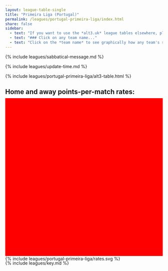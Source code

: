 ```yaml
---
layout: league-table-single
title: "Primeira Liga (Portugal)"
permalink: /leagues/portugal-primeira-liga/index.html
share: false
sidebar:
  - text: "If you want to use the *alt3.uk* league tables elsewhere, please be sure to read the [License and Disclaimer](/about/license) page first."
  - text: "### Click on any team name..."
  - text: "Click on the *team name* to see graphically how any team's schedule strength evolves through the season."
---
```



{% include leagues/sabbatical-message.md %}

{% include leagues/update-time.md %}

{% include leagues/portugal-primeira-liga/alt3-table.html %}

<style>
.svg-wrap {
    background-color:red;
    height:0;
    padding-top:100%; /* 350px/550px */
	margin-top:-10px;
    position: relative;
}

svg {
    background-color: white;
    height: 100%;
    display:block;
    width: 100%;
    position: absolute;
    top:0;
    left:0;
}
</style>

## Home and away points-per-match rates:

<div class="svg-wrap">
{% include leagues/portugal-primeira-liga/rates.svg %}
</div>

{% include leagues/key.md %}

